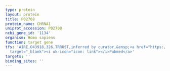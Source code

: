 ```yaml
---
type: protein
layout: protein
title: P02708
protein_name: CHRNA1
uniprot_accession: P02708
ncbi_gene_id: '1134'
organism: Homo sapiens
function: target gene
tfs: 'AIRE,O43918,326,TRRUST,inferred by curator,&ensp;<a href="https://www.ncbi.nlm.nih.gov/pubmed/?term=17687331%5Buid%5D"
  target="_blank"><i uk-icon="icon: link"></i>Pubmed</a>'
targets: ''
binding_sites: ''
---
```

